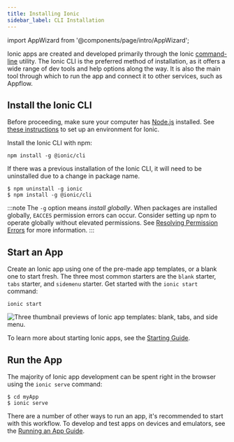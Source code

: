 ```yaml
---
title: Installing Ionic
sidebar_label: CLI Installation
---
```


import AppWizard from '@components/page/intro/AppWizard';

<head>
  <title>How to Install The Ionic Framework CLI to Build Mobile Apps</title>
  <meta
    name="description"
    content="The Ionic CLI is the preferred method of installation—offering a wide range of dev tools and help options. Learn how to install Ionic and begin building apps."
  />
</head>

Ionic apps are created and developed primarily through the Ionic [command-line](../reference/glossary.md#cli) utility. The Ionic CLI is the preferred method of installation, as it offers a wide range of dev tools and help options along the way. It is also the main tool through which to run the app and connect it to other services, such as Appflow.

<AppWizard />

## Install the Ionic CLI

Before proceeding, make sure your computer has [Node.js](../reference/glossary.md#node) installed. See [these instructions](environment.md) to set up an environment for Ionic.

Install the Ionic CLI with npm:

```shell
npm install -g @ionic/cli
```

If there was a previous installation of the Ionic CLI, it will need to be uninstalled due to a change in package name.

```shell
$ npm uninstall -g ionic
$ npm install -g @ionic/cli

```

:::note
The `-g` option means _install globally_. When packages are installed globally, `EACCES` permission errors can occur.
Consider setting up npm to operate globally without elevated permissions. See [Resolving Permission Errors](../developing/tips.md#resolving-permission-errors) for more information.
:::

## Start an App

Create an Ionic app using one of the pre-made app templates, or a blank one to start fresh. The three most common starters are the `blank` starter, `tabs` starter, and `sidemenu` starter. Get started with the `ionic start` command:

```shell
ionic start
```

![Three thumbnail previews of Ionic app templates: blank, tabs, and side menu.](/img/installation/start-app-thumbnails.png "Ionic App Starter Templates")

To learn more about starting Ionic apps, see the [Starting Guide](../developing/starting.md).

## Run the App

The majority of Ionic app development can be spent right in the browser using the `ionic serve` command:

```shell
$ cd myApp
$ ionic serve
```

There are a number of other ways to run an app, it's recommended to start with this workflow. To develop and test apps on devices and emulators, see the [Running an App Guide](../developing/previewing.md).
